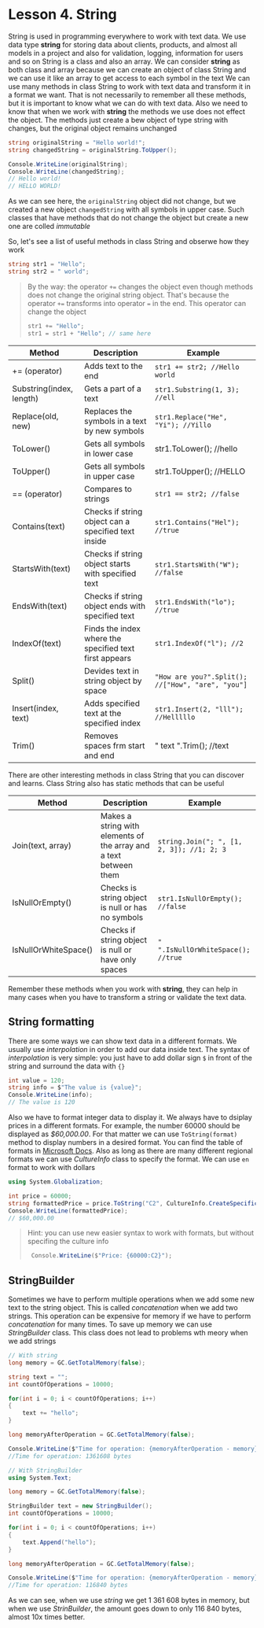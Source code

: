 # Lesson 4. String 

String is used in programming everywhere to work with text data. We use data type **string** for storing data about clients, products, and almost all models in a project and also for validation, logging, information for users and so on
String is a class and also an array. We can consider **string** as both class and array because we can create an object of class String and we can use it like an array to get access to each symbol in the text
We can use many methods in class String to work with text data and transform it in a format we want. That is not necessarily to remember all these methods, but it is important to know what we can do with text data. Also we need to know that when we work with **string** the methods we use does not effect the object. The methods just create a bew object of type string with changes, but the original object remains unchanged

```C#
string originalString = "Hello world!";
string changedString = originalString.ToUpper();

Console.WriteLine(originalString);
Console.WriteLine(changedString);
// Hello world!
// HELLO WORLD!
``` 

As we can see here, the ``originalString`` object did not change, but we created a new object ``changedString`` with all symbols in upper case. Such classes that have methods that do not change the object but create a new one are colled _immutable_

So, let's see a list of useful methods in class String and obserwe how they work

```C#
string str1 = "Hello";
string str2 = " world";
```

> By the way: the operator ``+=`` changes the object even though methods does not change the original string object. That's because the operator ``+=`` transforms into operator ``=`` in the end. This operator can change the object
> ```C#
> str1 += "Hello";   
> str1 = str1 + "Hello"; // same here
> ```


| Method | Description | Example |
|--------|-------------|---------|
|+= (operator)|Adds text to the end|``str1 += str2; //Hello world``|
|Substring(index, length)|Gets a part of a text|``str1.Substring(1, 3); //ell``|
|Replace(old, new)|Replaces the symbols in a text by new symbols|``str1.Replace("He", "Yi"); //Yillo``|
|ToLower()|Gets all symbols in lower case|str1.ToLower(); //hello |
|ToUpper()|Gets all symbols in upper case|str1.ToUpper(); //HELLO|
|== (operator)|Compares to strings|``str1 == str2; //false``|
|Contains(text)|Checks if string object can a specified text inside|``str1.Contains("Hel"); //true``|
|StartsWith(text)|Checks if string object starts with specified text|``str1.StartsWith("W"); //false``|
|EndsWith(text)|Checks if string object ends with specified text|``str1.EndsWith("lo"); //true``|
|IndexOf(text)|Finds the index where the specified text first appears|``str1.IndexOf("l"); //2``|
|Split()|Devides text in string object by space|``"How are you?".Split(); //["How", "are", "you"]``|
|Insert(index, text)|Adds specified text at the specified index|``str1.Insert(2, "lll"); //Helllllo``|
|Trim()|Removes spaces frm start and end|"   text    ".Trim(); //text|

There are other interesting methods in class String that you can discover and learns. Class String also has static methods that can be useful

| Method | Description | Example |
|--------|-------------|---------|
|Join(text, array)|Makes a string with elements of the array and a text between them|``string.Join("; ", [1, 2, 3]); //1; 2; 3``|
|IsNullOrEmpty()|Checks is string object is null or has no symbols|``str1.IsNullOrEmpty(); //false``|
|IsNullOrWhiteSpace()|Checks if string object is null or have only spaces|``"   ".IsNullOrWhiteSpace(); //true``|

Remember these methods when you work with **string**, they can help in many cases when you have to transform a string or validate the text data.

## String formatting

There are some ways we can show text data in a different formats. We usually use _interpolation_ in order to add our data inside text. The syntax of _interpolation_ is very simple: you just have to add dollar sign `$` in front of the string and surround the data with `{}`

```C#
int value = 120;
string info = $"The value is {value}";
Console.WriteLine(info);
// The value is 120
```

Also we have to format integer data to display it. We always have to dsiplay prices in a different formats. For example, the number 60000 should be displayed as _$60,000.00_. For that matter we can use `ToString(format)` method to display numbers in a desired format. You can find the table of formats in [Microsoft Docs](https://learn.microsoft.com/en-us/dotnet/standard/base-types/standard-numeric-format-strings). Also as long as there are many different regional formats we can use _CultureInfo_ class to specify the format. We can use `en` format to work with dollars

```C#
using System.Globalization;

int price = 60000;
string formattedPrice = price.ToString("C2", CultureInfo.CreateSpecificCulture("en"));
Console.WriteLine(formattedPrice);
// $60,000.00
```

> Hint: you can use new easier syntax to work with formats, but without specifing the culture info
> ```C#
>  Console.WriteLine($"Price: {60000:C2}");
> ```


## StringBuilder

Sometimes we have to perform multiple operations when we add some new text to the string object. This is called _concatenation_ when we add two strings. This operation can be expensive for memory if we have to perform _concatenation_ for many times. To save up memory we can use _StringBuilder_ class. This class does not lead to problems wth meory when we add strings

```C#
// With string
long memory = GC.GetTotalMemory(false);

string text = "";
int countOfOperations = 10000;

for(int i = 0; i < countOfOperations; i++)
{
    text += "hello";
}

long memoryAfterOperation = GC.GetTotalMemory(false);

Console.WriteLine($"Time for operation: {memoryAfterOperation - memory} bytes");
//Time for operation: 1361608 bytes
```

```C#
// With StringBuilder
using System.Text;

long memory = GC.GetTotalMemory(false);

StringBuilder text = new StringBuilder();
int countOfOperations = 10000;

for(int i = 0; i < countOfOperations; i++)
{
    text.Append("hello");
}

long memoryAfterOperation = GC.GetTotalMemory(false);

Console.WriteLine($"Time for operation: {memoryAfterOperation - memory} bytes");
//Time for operation: 116840 bytes
```

As we can see, when we use _string_ we get 1 361 608 bytes in memory, but when we use _StrinBuilder_, the amount goes down to only 116 840 bytes, almost 10x times better.